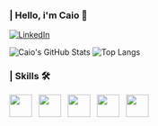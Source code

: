 ### | Hello, i'm Caio 👋
 
 [![LinkedIn](https://img.shields.io/badge/LinkedIn-0077B5?style=for-the-badge&logo=linkedin&logoColor=white
 )](https://www.linkedin.com/in/caioccesar/)

 
 ![Caio's GitHub Stats](https://github-readme-stats.vercel.app/api?username=caiooozs&show_icons=true&theme=dracula)
 ![Top Langs](https://github-readme-stats.vercel.app/api/top-langs/?username=caiooozs&layout=compact)

 ### | Skills 🛠️
 <div style="display: flex; gap: 12px;">
   <img src="https://cdn.jsdelivr.net/gh/devicons/devicon@latest/icons/javascript/javascript-original.svg" width="40px" />
   <img src="https://cdn.jsdelivr.net/gh/devicons/devicon@latest/icons/typescript/typescript-original.svg" width="40px" />
   <img src="https://cdn.jsdelivr.net/gh/devicons/devicon@latest/icons/react/react-original.svg" width="40px" />
   <img src="https://cdn.jsdelivr.net/gh/devicons/devicon@latest/icons/nextjs/nextjs-original.svg" width="40px" />
   <img src="https://cdn.jsdelivr.net/gh/devicons/devicon@latest/icons/tailwindcss/tailwindcss-original.svg" width="40px" />

 </div>

